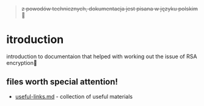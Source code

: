 > ~~z powodów technicznych, dokumentacja jest pisana w języku polskim~~ 🎉

# itroduction

introduction to documentaion that helped with working out the issue of RSA encryption🤔

## files worth special attention!

-   [useful-links.md](useful-links.md) - collection of useful materials
